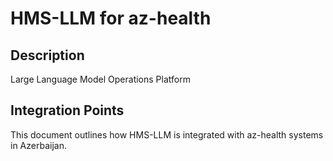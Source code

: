 # HMS-LLM for az-health

## Description

Large Language Model Operations Platform

## Integration Points

This document outlines how HMS-LLM is integrated with az-health systems in Azerbaijan.
